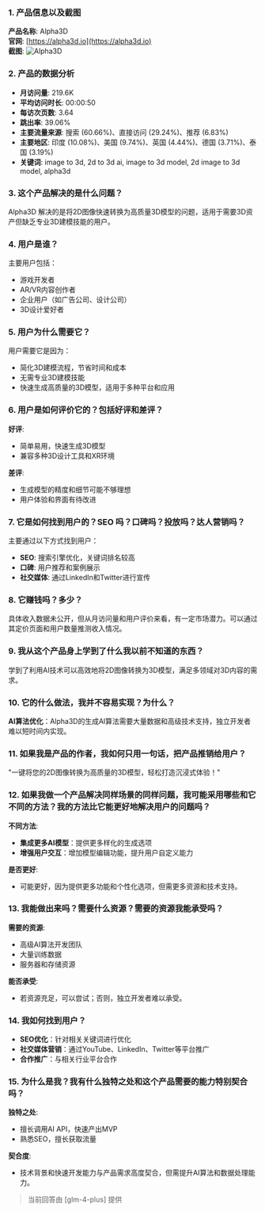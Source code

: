 ### 1. 产品信息以及截图

**产品名称**: Alpha3D  
**官网**: [https://alpha3d.io](https://alpha3d.io)  
**截图**: ![Alpha3D](https://cdn-images.toolify.ai/170350454023055822.jpg)

### 2. 产品的数据分析

- **月访问量**: 219.6K
- **平均访问时长**: 00:00:50
- **每访次页数**: 3.64
- **跳出率**: 39.06%
- **主要流量来源**: 搜索 (60.66%)、直接访问 (29.24%)、推荐 (6.83%)
- **主要地区**: 印度 (10.08%)、美国 (9.74%)、英国 (4.44%)、德国 (3.71%)、泰国 (3.19%)
- **关键词**: image to 3d, 2d to 3d ai, image to 3d model, 2d image to 3d model, alpha3d

### 3. 这个产品解决的是什么问题？

Alpha3D 解决的是将2D图像快速转换为高质量3D模型的问题，适用于需要3D资产但缺乏专业3D建模技能的用户。

### 4. 用户是谁？

主要用户包括：
- 游戏开发者
- AR/VR内容创作者
- 企业用户（如广告公司、设计公司）
- 3D设计爱好者

### 5. 用户为什么需要它？

用户需要它是因为：
- 简化3D建模流程，节省时间和成本
- 无需专业3D建模技能
- 快速生成高质量的3D模型，适用于多种平台和应用

### 6. 用户是如何评价它的？包括好评和差评？

**好评**:
- 简单易用，快速生成3D模型
- 兼容多种3D设计工具和XR环境

**差评**:
- 生成模型的精度和细节可能不够理想
- 用户体验和界面有待改进

### 7. 它是如何找到用户的？SEO 吗？口碑吗？投放吗？达人营销吗？

主要通过以下方式找到用户：
- **SEO**: 搜索引擎优化，关键词排名较高
- **口碑**: 用户推荐和案例展示
- **社交媒体**: 通过LinkedIn和Twitter进行宣传

### 8. 它赚钱吗？多少？

具体收入数据未公开，但从月访问量和用户评价来看，有一定市场潜力。可以通过其定价页面和用户数量推测收入情况。

### 9. 我从这个产品身上学到了什么我以前不知道的东西？

学到了利用AI技术可以高效地将2D图像转换为3D模型，满足多领域对3D内容的需求。

### 10. 它的什么做法，我并不容易实现？为什么？

**AI算法优化**：Alpha3D的生成AI算法需要大量数据和高级技术支持，独立开发者难以短时间内实现。

### 11. 如果我是产品的作者，我如何只用一句话，把产品推销给用户？

"一键将您的2D图像转换为高质量的3D模型，轻松打造沉浸式体验！"

### 12. 如果我做一个产品解决同样场景的同样问题，我可能采用哪些和它不同的方法？我的方法比它能更好地解决用户的问题吗？

**不同方法**:
- **集成更多AI模型**：提供更多样化的生成选项
- **增强用户交互**：增加模型编辑功能，提升用户自定义能力

**是否更好**:
- 可能更好，因为提供更多功能和个性化选项，但需更多资源和技术支持。

### 13. 我能做出来吗？需要什么资源？需要的资源我能承受吗？

**需要的资源**:
- 高级AI算法开发团队
- 大量训练数据
- 服务器和存储资源

**能否承受**:
- 若资源充足，可以尝试；否则，独立开发者难以承受。

### 14. 我如何找到用户？

- **SEO优化**：针对相关关键词进行优化
- **社交媒体营销**：通过YouTube、LinkedIn、Twitter等平台推广
- **合作推广**：与相关行业平台合作

### 15. 为什么是我？我有什么独特之处和这个产品需要的能力特别契合吗？

**独特之处**:
- 擅长调用AI API，快速产出MVP
- 熟悉SEO，擅长获取流量

**契合度**:
- 技术背景和快速开发能力与产品需求高度契合，但需提升AI算法和数据处理能力。

> 当前回答由 [glm-4-plus] 提供